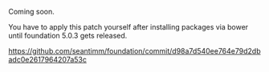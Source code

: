 Coming soon.

You have to apply this patch yourself after installing packages via bower until foundation 5.0.3 gets released.

https://github.com/seantimm/foundation/commit/d98a7d540ee764e79d2dbadc0e2617964207a53c

